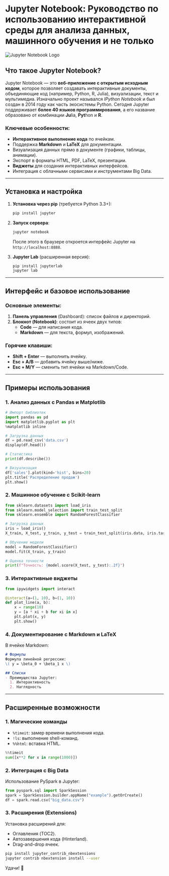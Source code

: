 # Jupyter Notebook: Руководство по использованию интерактивной среды для анализа данных, машинного обучения и не только

![Jupyter Notebook Logo](https://jupyter.org/assets/main-logo.svg)

## Что такое Jupyter Notebook?

Jupyter Notebook — это **веб-приложение с открытым исходным кодом**, которое позволяет создавать интерактивные документы, объединяющие код (например, Python, R, Julia), визуализации, текст и мультимедиа. Изначально проект назывался *IPython Notebook* и был создан в 2014 году как часть экосистемы Python. Сегодня Jupyter поддерживает **более 40 языков программирования**, а его название образовано от комбинации **Ju**lia, **Pyt**hon и **R**.

### Ключевые особенности:
- **Интерактивное выполнение кода** по ячейкам.
- Поддержка **Markdown** и **LaTeX** для документации.
- Визуализация данных прямо в документе (графики, таблицы, анимации).
- Экспорт в форматы HTML, PDF, LaTeX, презентации.
- **Виджеты** для создания интерактивных интерфейсов.
- Интеграция с облачными сервисами и инструментами Big Data.

---

## Установка и настройка

1. **Установка через pip** (требуется Python 3.3+):
   ```bash
   pip install jupyter
   ```

2. **Запуск сервера**:
   ```bash
   jupyter notebook
   ```
   После этого в браузере откроется интерфейс Jupyter на `http://localhost:8888`.

3. **Jupyter Lab** (расширенная версия):
   ```bash
   pip install jupyterlab
   jupyter lab
   ```

---

## Интерфейс и базовое использование

### Основные элементы:
1. **Панель управления** (Dashboard): список файлов и директорий.
2. **Блокнот (Notebook)**: состоит из ячеек двух типов:
   - **Code** — для написания кода.
   - **Markdown** — для текста, формул, изображений.

### Горячие клавиши:
- **Shift + Enter** — выполнить ячейку.
- **Esc + A/B** — добавить ячейку выше/ниже.
- **Esc + M/Y** — сменить тип ячейки на Markdown/Code.

---

## Примеры использования

### 1. Анализ данных с Pandas и Matplotlib

```python
# Импорт библиотек
import pandas as pd
import matplotlib.pyplot as plt
%matplotlib inline

# Загрузка данных
df = pd.read_csv('data.csv')
display(df.head())

# Статистика
print(df.describe())

# Визуализация
df['sales'].plot(kind='hist', bins=20)
plt.title('Распределение продаж')
plt.show()
```

### 2. Машинное обучение с Scikit-learn

```python
from sklearn.datasets import load_iris
from sklearn.model_selection import train_test_split
from sklearn.ensemble import RandomForestClassifier

# Загрузка данных
iris = load_iris()
X_train, X_test, y_train, y_test = train_test_split(iris.data, iris.target)

# Обучение модели
model = RandomForestClassifier()
model.fit(X_train, y_train)

# Оценка точности
print(f"Точность: {model.score(X_test, y_test):.2f}")
```

### 3. Интерактивные виджеты

```python
from ipywidgets import interact

@interact(a=(1, 10), b=(1, 10))
def plot_line(a, b):
    x = range(10)
    y = [a * xi + b for xi in x]
    plt.plot(x, y)
    plt.show()
```

### 4. Документирование с Markdown и LaTeX

В ячейке Markdown:
```markdown
# Формулы
Формула линейной регрессии:  
\( y = \beta_0 + \beta_1 x \)

## Списки
- Преимущества Jupyter:
  1. Интерактивность
  2. Наглядность
```

---

## Расширенные возможности

### 1. Магические команды
- `%timeit`: замер времени выполнения кода.
- `!ls`: выполнение shell-команд.
- `%%html`: вставка HTML.

```python
%%timeit
sum([x**2 for x in range(1000)])
```

### 2. Интеграция с Big Data
Использование PySpark в Jupyter:
```python
from pyspark.sql import SparkSession
spark = SparkSession.builder.appName("example").getOrCreate()
df = spark.read.csv("big_data.csv")
```

### 3. Расширения (Extensions)
Установка расширений для:
- Оглавления (TOC2).
- Автозавершения кода (Hinterland).
- Drag-and-drop ячеек.

```bash
pip install jupyter_contrib_nbextensions
jupyter contrib nbextension install --user
```

Удачи! 🚀

